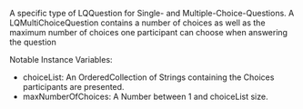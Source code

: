A specific type of LQQuestion for Single- and Multiple-Choice-Questions. A LQMultiChoiceQuestion contains a number of choices as well as the maximum number of choices one participant can choose when answering the question

Notable Instance Variables:
- choiceList: An OrderedCollection of Strings containing the Choices participants are presented.
- maxNumberOfChoices: A Number between 1 and choiceList size.
